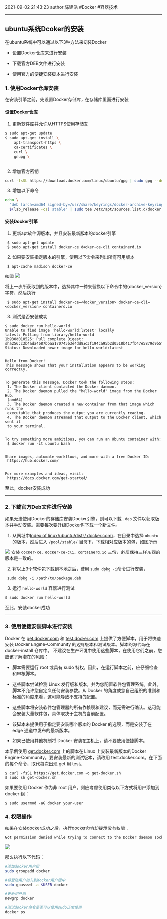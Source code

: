 2021-09-02
21:43:23
author:陈建浩
#Docker #容器技术 

--- 

## ubuntu系统Dcoker的安装

在ubuntu系统中可以通过以下3种方法来安装Docker

- 设置Docker仓库来进行安装

- 下载官方DEB文件进行安装

- 使用官方的便捷安装脚本进行安装


###  1. 使用Docker仓库安装

在安装引擎之前，先设置Docker存储库，在存储库里面进行安装

####  设置Docker仓库
1. 更新软件库并允许从HTTPS使用存储库
```bash
$ sudo apt-get update
$ sudo apt-get install \
    apt-transport-https \
    ca-certificates \
    curl \
    gnupg \
	
```

2. 增加官方密钥

```bash
curl -fsSL https://download.docker.com/linux/ubuntu/gpg | sudo gpg --dearmor -o /usr/share/keyrings/docker-archive-keyring.gpg
```

3. 增加以下命令

```bash
echo \
  "deb [arch=amd64 signed-by=/usr/share/keyrings/docker-archive-keyring.gpg] https://download.docker.com/linux/ubuntu \
  $(lsb_release -cs) stable" | sudo tee /etc/apt/sources.list.d/docker.list > /dev/null
```

#### 安装Docker引擎
1. 更新apt软件源版本，并且安装最新版本的docker引擎
```
 $ sudo apt-get update
 $ sudo apt-get install docker-ce docker-ce-cli containerd.io
```

2. 如果要安装指定版本的引擎，使用以下命令来列出所有可用版本

```
 $ apt-cache madison docker-ce
```

如图
![](https://cdn.jsdelivr.net/gh/chenjianhao66/Myblog_picture-server/20210804215900.png)

将上一步所获取到的版本中，选择其中一种来替换以下命令中的{docker_version}字符，然后执行
```
 $ sudo apt-get install docker-ce=<docker_version> docker-ce-cli=<docker_version> containerd.io
```

3. 测试是否安装成功

```
$ sudo docker run hello-world
Unable to find image 'hello-world:latest' locally  
latest: Pulling from library/hello-world  
1b930d010525: Pull complete Digest: sha256:c3b4ada4687bbaa170745b3e4dd8ac3f194ca95b2d0518b417fb47e5879d9b5f  
Status: Downloaded newer image for hello-world:latest  
  
  
Hello from Docker!  
This message shows that your installation appears to be working correctly.  
  
  
To generate this message, Docker took the following steps:  
 1. The Docker client contacted the Docker daemon.  
 2. The Docker daemon pulled the "hello-world" image from the Docker Hub.  
 (amd64)  
 3. The Docker daemon created a new container from that image which runs the  
 executable that produces the output you are currently reading.  
 4. The Docker daemon streamed that output to the Docker client, which sent it  
 to your terminal.  
  
  
To try something more ambitious, you can run an Ubuntu container with:  
 $ docker run -it ubuntu bash  
  
  
Share images, automate workflows, and more with a free Docker ID:  
 https://hub.docker.com/  
  
  
For more examples and ideas, visit:  
 https://docs.docker.com/get-started/
```
至此，docker安装成功

----
### 2. 下载官方Deb文件进行安装
如果无法使用Docker的存储库安装Docker引擎，则可以下载 `.deb` 文件以获取版本并手动安装。需要每次要升级Docker时下载一个新文件。

1. 从网址中[Index of linux/ubuntu/dists/ docker.com)](https://download.docker.com/linux/ubuntu/dists/)，在目录中选择 `ubuntu` 的版本，然后进入 `/pool/stable/` 目录下，下载相对应版本的包，如图所示

![](https://cdn.jsdelivr.net/gh/chenjianhao66/Myblog_picture-server/20210804221007.png)
安装 `docker-ce、docker-ce-cli、containerd.io` 三份，必须保持三样东西的版本是一致的。

2. 将以上3个软件包下载到本地之后，使用  `sudo dpkg -i`命令进行安装，

```
 sudo dpkg -i /path/to/package.deb
```


3. 运行 `hello-world` 容器进行测试

```
$ sudo docker run hello-world 
```
至此，安装docker成功

---

### 3. 使用便捷安装脚本进行安装
Docker 在 [get.docker.com](https://get.docker.com/) 和 [test.docker.com](https://test.docker.com/) 上提供了方便脚本，用于将快速安装 Docker Engine-Community 的边缘版本和测试版本。脚本的源代码在 docker-install 仓库中。 不建议在生产环境中使用这些脚本，在使用它们之前，您应该了解潜在的风险：

-   脚本需要运行 root 或具有 sudo 特权。因此，在运行脚本之前，应仔细检查和审核脚本。
    
-   这些脚本尝试检测 Linux 发行版和版本，并为您配置软件包管理系统。此外，脚本不允许您自定义任何安装参数。从 Docker 的角度或您自己组织的准则和标准的角度来看，这可能导致不支持的配置。
    
-   这些脚本将安装软件包管理器的所有依赖项和建议，而无需进行确认。这可能会安装大量软件包，具体取决于主机的当前配置。
    
-   该脚本未提供用于指定要安装哪个版本的 Docker 的选项，而是安装了在 edge 通道中发布的最新版本。
    
-   如果已使用其他机制将 Docker 安装在主机上，请不要使用便捷脚本。
    

本示例使用 [get.docker.com](https://get.docker.com/) 上的脚本在 Linux 上安装最新版本的Docker Engine-Community。要安装最新的测试版本，请改用 test.docker.com。在下面的每个命令，取代每次出现 get 用 test。
```
$ curl -fsSL https://get.docker.com -o get-docker.sh 
$ sudo sh get-docker.sh
```

如果要使用 Docker 作为非 root 用户，则应考虑使用类似以下方式将用户添加到 docker 组：
```
$ sudo usermod -aG docker your-user
```


### 4. 权限操作
如果在安装docker成功之后，执行docker命令却提示没有权限：
```bash
Got permission denied while trying to connect to the Docker daemon socket at unix:///var/run/docker.sock: Get "http://%2Fvar%2Frun%2Fdocker.sock/v1.24/containers/json": dial unix /var/run/docker.sock: connect: permission denied

```
![](https://images-1306554305.cos.ap-guangzhou.myqcloud.com/2021-11-30_17-48.png)

那么执行以下代码：
```bash
#添加docker用户组 
sudo groupadd docker 

#将登陆用户加入到docker用户组中
sudo gpasswd -a $USER docker 

#更新用户组
newgrp docker  

#测试docker命令是否可以使用sudo正常使用
docker ps 
```